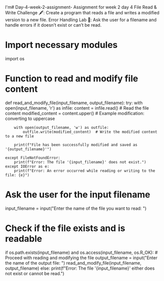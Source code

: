 I'm# Day-4-week-2-assignment-
Assignment for week 2 day 4
File Read & Write Challenge 🖋️: Create a program that reads a file and writes a modified version to a new file.
Error Handling Lab 🧪: Ask the user for a filename and handle errors if it doesn’t exist or can’t be read.
# Import necessary modules
import os

# Function to read and modify file content
def read_and_modify_file(input_filename, output_filename):
    try:
        with open(input_filename, 'r') as infile:
            content = infile.read()  # Read the file content
            modified_content = content.upper()  # Example modification: converting to uppercase

        with open(output_filename, 'w') as outfile:
            outfile.write(modified_content)  # Write the modified content to a new file
            
        print(f"File has been successfully modified and saved as '{output_filename}'")

    except FileNotFoundError:
        print(f"Error: The file '{input_filename}' does not exist.")
    except IOError as e:
        print(f"Error: An error occurred while reading or writing to the file: {e}")

# Ask the user for the input filename
input_filename = input("Enter the name of the file you want to read: ")

# Check if the file exists and is readable
if os.path.exists(input_filename) and os.access(input_filename, os.R_OK):
    # Proceed with reading and modifying the file
    output_filename = input("Enter the name of the output file: ")
    read_and_modify_file(input_filename, output_filename)
else:
    print(f"Error: The file '{input_filename}' either does not exist or cannot be read.")
    
